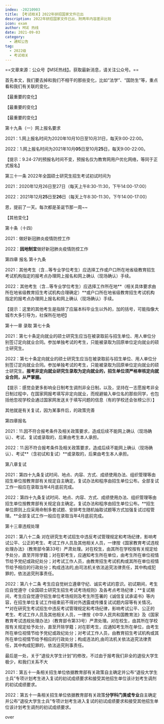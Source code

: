 ```yaml
---
index: -20210903
title: 【考试相关】2022年研招国家文件已出
description: 2022年研招国家文件已出，附两年内容差异比较
icon: exam
author: MSE 热线
date: 2021-09-03
category:
  - 通知公告
tag:
  - 2022级
  - 考试相关
---
```


==文章来源：公众号【MSE热线】。获取最新消息，请关注公众号。==

首先本文，我们要去掉和我们不相干的那些变化，比如“法学”、“国防生”等，重点看和我们有关联的变化。



【最重要的变化】

【最重要的变化】

【最重要的变化】



第十九条（一）网上报名要求



2021：1.网上报名时间为2020年10月10日至10月31日，每天9:00-22:00。

2022：1.网上报名时间为2021年10月**05**日至10月**25**日，每天9:00-22:00。

【提示：9.24-27的预报名时间不变，预报名仅为教育网用户优化网络，等同于正式报名】



第三十一条 2022年全国硕士研究生招生考试初试时间为



2021：2020年12月26日至27日（每天上午8:30-11:30，下午14:00-17:00）

2022：2021年12月**25**日至**26**日（每天上午8:30-11:30，下午14:00-17:00）



恩，提前了一天。每次都是圣诞节那一周~~



【其他变化】



第十条（十四）



2021：做好新冠肺炎疫情防控工作

2022：**因地制宜**做好新冠肺炎疫情防控工作



第四章 报名 第十九条



2021：其他考生（含...等专业学位考生）应选择工作或户口所在地省级教育招生考试机构指定的报考点办理网上报名和网上确认（现场确认）手续。

2022：其他考生（含...等专业学位考生）应选择工作所在地**（相关具体要求由所在地省级教育招生考试机构合理确定）**或户口所在地省级教育招生考试机构指定的报考点办理网上报名和网上确认（现场确认）手续。

【提示：这里的其他考生是指除了应届本科毕业生以外的，加的括号，可能指像大城市大多引导为，社保所在地吧】



第十一章 录取 第七十条



2021：第七十条定向就业的硕士研究生应当在被录取前与招生单位、用人单位分别签订定向就业合同。参加单独考试的考生，只能被录取为回原单位定向就业的硕士研究生。

2022：第七十条定向就业的硕士研究生应当在被录取前与招生单位、用人单位分别签订定向就业合同。参加单独考试的考生，只能被录取为回原单位定向就业的硕士研究生。**报考非定向就业研究生录取为定向就业的，招生单位须严格审核定向就业合同，从严掌握。**

【提示：感觉会更多影响全日制考生调剂非全日制，以及，坚持在一志愿报考非全日制过程中，在国家网报考填写非定向就业，而规避输入单位名的那些同学，也包括他忽视学校会通过国家网发送关于填写问题的信息（有的学校还会张榜公示）】



其他就是有关复试，因为某事件后，的政策完善



第四章报名

2021：11.因不符合报考条件及相关政策要求，造成后续不能网上确认（现场确认）、考试、复试或录取的，后果由考生本人承担。

2022：11.因不符合报考条件及相关政策要求，造成后续不能网上确认（现场确认）、考试**（含初试和复试）**或录取的，后果由考生本人承担。



第八章复试

2021：第四十九条复试时间、地点、内容、方式、成绩使用办法、组织管理等由招生单位按教育部有关规定自主确定。复试办法和程序由招生单位公布。全部复试工作一般应在录取当年4月底前完成。

2022：第四十九条复试时间、地点、内容、方式、成绩使用办法、组织管理等由招生单位按教育部有关规定自主确定。复试办法和程序由招生单位公布。**招生单位原则上应采用命制多套试题、安排考生随机抽取试题等方式加强复试过程管理。**全部复试工作一般应在录取当年4月底前完成。



第十三章违规处理

2021：第八十二条 对在研究生考试招生中违反考试管理规定和考场纪律，影响考试公平、公正的考生、考试工作人员及其他相关人员，一律按《国家教育考试违规处理办法》（教育部令第33号）严肃处理。对在校生，由其所在学校按有关规定给予处分，直至开除学籍；对在职考生，应通知考生所在单位，由考生所在单位视情节给予党纪或政纪处分；对考试工作人员，由教育招生考试机构或其所在单位视情节给予相应的行政处分；构成违法的,由司法机关依法追究法律责任，其中构成犯罪的，依法追究刑事责任。

2022：第八十二条 考生应自觉树立遵章守纪、诚实考试的意识。初试期间，考生应自觉遵守《全国硕士研究生招生考试考场规则》及各考点考场纪律；**复试期间，考生应自觉遵守招生单位考场规则及考生所签署的《诚信复试承诺书》等内容，在招生单位复试工作结束前不得对外透露或传播复试试题内容等有关情况。**对在研究生考试招生中违反考试管理规定和考场纪律，影响考试公平、公正的考生、考试工作人员及其他相关人员，一律按《中华人民共和国教育法》及《国家教育考试违规处理办法》（教育部令第33号）严肃处理。对在校生，由其所在学校按有关规定给予处分，直至开除学籍；对在职考生，应通知考生所在单位，由考生所在单位视情节给予党纪或政纪处分；对考试工作人员，由教育招生考试机构或其所在单位视情节给予相应的行政处分；构成违法的,由司法机关依法追究法律责任，其中构成犯罪的，依法追究刑事责任。



最后是一处，关于“退役大学生计划”的修改，不过由于报考我们非全的退役大学生极少，和我们关系不大



2021：第五十一条相关招生单位依据教育部有关政策自主确定并公布“退役大学生士兵”专项计划考生进入复试的初试成绩要求和接受其他招生单位该计划考生调剂的初试成绩要求。

2022：第五十一条相关招生单位依据教育部有关政策**分学科门类或专业**自主确定并公布“退役大学生士兵”专项计划考生进入复试的初试成绩要求和接受其他招生单位该计划考生调剂的初试成绩要求。



over